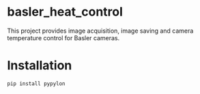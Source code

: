 # basler_heat_control

This project provides image acquisition, image saving and camera temperature control for Basler cameras.

# Installation

    pip install pypylon